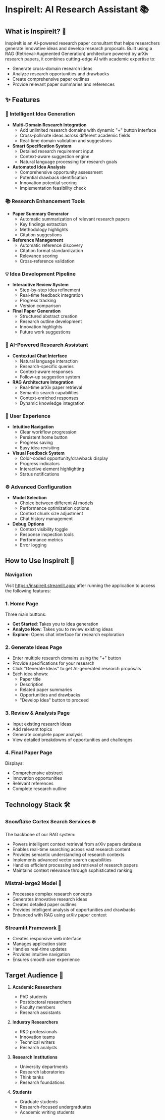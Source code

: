# InspireIt: AI Research Assistant 📚

## What is InspireIt? 🤔
InspireIt is an AI-powered research paper consultant that helps researchers generate innovative ideas and develop research proposals. Built using a RAG (Retrieval-Augmented Generation) architecture powered by arXiv research papers, it combines cutting-edge AI with academic expertise to:
- Generate cross-domain research ideas
- Analyze research opportunities and drawbacks
- Create comprehensive paper outlines
- Provide relevant paper summaries and references

## ✨ Features

### 🎯 Intelligent Idea Generation
- **Multi-Domain Research Integration**
  - Add unlimited research domains with dynamic "+" button interface
  - Cross-pollinate ideas across different academic fields
  - Real-time domain validation and suggestions
- **Smart Specification System**
  - Detailed research requirement input
  - Context-aware suggestion engine
  - Natural language processing for research goals
- **Automated Idea Analysis**
  - Comprehensive opportunity assessment
  - Potential drawback identification
  - Innovation potential scoring
  - Implementation feasibility check

### 📚 Research Enhancement Tools
- **Paper Summary Generator**
  - Automatic summarization of relevant research papers
  - Key findings extraction
  - Methodology highlights
  - Citation suggestions
- **Reference Management**
  - Automatic reference discovery
  - Citation format standardization
  - Relevance scoring
  - Cross-reference validation

### 💡 Idea Development Pipeline
- **Interactive Review System**
  - Step-by-step idea refinement
  - Real-time feedback integration
  - Progress tracking
  - Version comparison
- **Final Paper Generation**
  - Structured abstract creation
  - Research outline development
  - Innovation highlights
  - Future work suggestions

### 🤖 AI-Powered Research Assistant
- **Contextual Chat Interface**
  - Natural language interaction
  - Research-specific queries
  - Context-aware responses
  - Follow-up suggestion system
- **RAG Architecture Integration**
  - Real-time arXiv paper retrieval
  - Semantic search capabilities
  - Context-enriched responses
  - Dynamic knowledge integration

### 🎨 User Experience
- **Intuitive Navigation**
  - Clear workflow progression
  - Persistent home button
  - Progress saving
  - Easy idea revisiting
- **Visual Feedback System**
  - Color-coded opportunity/drawback display
  - Progress indicators
  - Interactive element highlighting
  - Status notifications

### ⚙️ Advanced Configuration
- **Model Selection**
  - Choice between different AI models
  - Performance optimization options
  - Context chunk size adjustment
  - Chat history management
- **Debug Options**
  - Context visibility toggle
  - Response inspection tools
  - Performance metrics
  - Error logging

## How to Use InspireIt 📝

### Navigation
Visit https://inspireit.streamlit.app/ after running the application to access the following features:

### 1. Home Page
Three main buttons:
- **Get Started**: Takes you to idea generation
- **Analyze Now**: Takes you to review existing ideas
- **Explore**: Opens chat interface for research exploration

### 2. Generate Ideas Page
- Enter multiple research domains using the "+" button
- Provide specifications for your research
- Click "Generate Ideas" to get AI-generated research proposals
- Each idea shows:
  - Paper title
  - Description
  - Related paper summaries
  - Opportunities and drawbacks
  - "Develop Idea" button to proceed

### 3. Review & Analysis Page
- Input existing research ideas
- Add relevant topics
- Generate complete paper analysis
- View detailed breakdowns of opportunities and challenges

### 4. Final Paper Page
Displays:
- Comprehensive abstract
- Innovation opportunities
- Relevant references
- Complete research outline

## Technology Stack 🛠️

### Snowflake Cortex Search Services ❄️
The backbone of our RAG system:
- Powers intelligent context retrieval from arXiv papers database
- Enables real-time searching across vast research content
- Provides semantic understanding of research contexts
- Implements advanced vector search capabilities
- Handles efficient processing and retrieval of research papers
- Maintains context relevance through sophisticated ranking

### Mistral-large2 Model 🧠
- Processes complex research concepts
- Generates innovative research ideas
- Creates detailed paper outlines
- Provides intelligent analysis of opportunities and drawbacks
- Enhanced with RAG using arXiv paper context

### Streamlit Framework 🌟
- Creates responsive web interface
- Manages application state
- Handles real-time updates
- Provides intuitive navigation
- Ensures smooth user experience

## Target Audience 👥

1. **Academic Researchers**
   - PhD students
   - Postdoctoral researchers
   - Faculty members
   - Research assistants

2. **Industry Researchers**
   - R&D professionals
   - Innovation teams
   - Technical writers
   - Research analysts

3. **Research Institutions**
   - University departments
   - Research laboratories
   - Think tanks
   - Research foundations

4. **Students**
   - Graduate students
   - Research-focused undergraduates
   - Academic writing students
